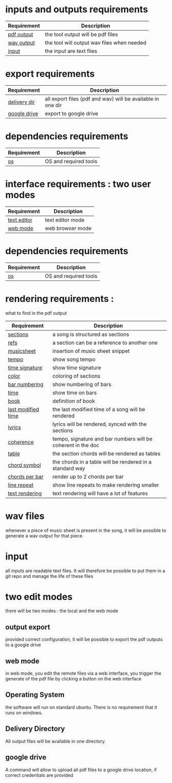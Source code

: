 # inputs and outputs requirements

| Requirement                    | Description                                |
|--------------------------------|--------------------------------------------|
| [pdf output](io.md#srs/output) | the tool output will be pdf files          |
| [wav output](io.md#srs/wav)    | the tool will output wav files when needed |
| [input](#srs/input)            | the input are text files                   |


# export requirements

| Requirement                    | Description            |
|--------------------------------|------------------------|
| [delivery dir](#srs/delivery-dir)| all export files (pdf and wav) will be available in one dir |
| [google drive](#srs/gdrive) | export to google drive |


# dependencies requirements
| Requirement      | Description                                            |
|------------------|--------------------------------------------------------|
| [os](#srs/os) | OS and required tools |


# interface requirements : two user modes
| Requirement                                     | Description                 |
|-------------------------------------------------|-----------------------------|
| [text editor](<a name="srs/text-editor-mode"/>) | text editor mode            |
| [web mode](local.md#local)                     | web browser mode |


# dependencies requirements
| Requirement              | Description                                            |
|--------------------------|--------------------------------------------------------|
| [os](<a name="srs/os"/>) | OS and required tools |


# rendering requirements :

what to find in the pdf output

| Requirement                                            | Description                                                  |
|--------------------------------------------------------|--------------------------------------------------------------|
| [sections](render.md#sections)                         | a song is structured as sections                             |
| [refs](<a name="srs/references"/>)                     | a section can be a reference to another one                  |
| [musicsheet](render.md#musicsnippet)                   | insertion of music sheet snippet                             |
| [tempo](render.md#tempo)                               | show song tempo                                              |
| [time signature](render.md#time-signature)             | show time signature                                          |
| [color](<a name="srs/color"/>)                         | coloring of sections                                         |
| [bar numbering](<a name="srs/barnumber"/>)             | show numbering of bars                                       |
| [time](<a name="srs/time"/>)                           | show time on bars                                            |
| [book](<a name="srs/book"/>)                           | definition of book                                           |
| [last modified time](<a name="srs/lastmodifiedtime"/>) | the last modified time of a song will be rendered            |
| [lyrics](<a name="srs/lyrics"/>)                       | lyrics will be rendered, synced with the sections            |
| [coherence](render.md#coherence)                       | tempo, signature and bar numbers will be coherent in the doc |
| [table](render.md#grid)                                | the section chords will be rendered as tables                |
| [chord symbol](render.md#chord-symbol)                 | the chords in a table will be rendered in a standard way     |
| [chords per bar](render.md#chords-per-bar)             | render up to 2 chords per bar                                |
| [line repeat](render.md#line-repeat)                   | show line repeats to make rendering smaller                  |
| [text rendering](render.md#text-rendering)  | text rendering will have a lot of features                   |






# <a id="srs/wav"/> wav files

whenever a piece of music sheet is present in the song, it will be possible to generate a wav output for
that piece.

# <a id="srs/input"/> input

all inputs are readable text files. It will therefore be possible to put them in a git repo and manage the
life of these files


# <a name="srs/mode"/> two edit modes

there will be two modes : the local and the web mode




## output export

provided correct configuration, it will be possible to export the pdf outputs to a google drive

## web mode

in web mode, you edit the remote files via a web interface, you trigger the generate of the pdf file by
clicking a button on the web interface

## <a id="srs/os"/> Operating System

the software will run on standard ubuntu. There is no requirement that it runs on windows.


## <a id="srs/delivery-dir"/> Delivery Directory

All output files will be available in one directory.

## <a id="srs/gdrive"/> google drive

A command will allow to upload all pdf files to a google drive location,
if correct credentials are provided
